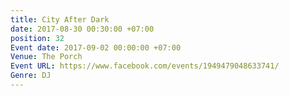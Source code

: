 ```yaml
---
title: City After Dark
date: 2017-08-30 00:30:00 +07:00
position: 32
Event date: 2017-09-02 00:00:00 +07:00
Venue: The Porch
Event URL: https://www.facebook.com/events/1949479048633741/
Genre: DJ
---
```


